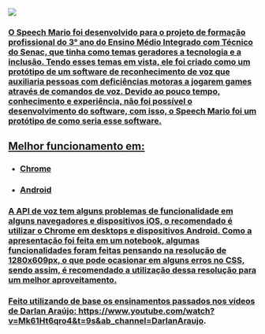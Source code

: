<div>
    <a href="https://aerpyia.github.io/speech-mario-tablet/">
    <img src="https://user-images.githubusercontent.com/92689246/203882618-397f7090-8572-4f0a-a1f1-5d7bea5a13a0.png">
</div>

### O Speech Mario foi desenvolvido para o projeto de formação profissional do 3° ano do Ensino Médio Integrado com Técnico do Senac, que tinha como temas geradores a tecnologia e a inclusão. Tendo esses temas em vista, ele foi criado como um protótipo de um software de reconhecimento de voz que auxiliaria pessoas com deficiências motoras a jogarem games através de comandos de voz. Devido ao pouco tempo, conhecimento e experiência, não foi possível o desenvolvimento do software, com isso, o Speech Mario foi um protótipo de como seria esse software.

## Melhor funcionamento em:
+ ### Chrome
+ ### Android

### A API de voz tem alguns problemas de funcionalidade em alguns navegadores e dispositivos iOS, o recomendado é utilizar o Chrome em desktops e dispositivos Android. Como a apresentação foi feita em um notebook, algumas funcionalidades foram feitas pensando na resolução de 1280x609px, o que pode ocasionar em alguns erros no CSS, sendo assim, é recomendado a utilização dessa resolução para um melhor aproveitamento.

### Feito utilizando de base os ensinamentos passados nos vídeos de Darlan Araújo: https://www.youtube.com/watch?v=Mk61Ht6qro4&t=9s&ab_channel=DarlanAraujo.
